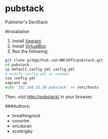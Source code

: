 pubstack
========

Publisher's DevStack

#Installation

1. Install [Vagrant](http://www.vagrantup.com/).
1. Install [VirtualBox](https://www.virtualbox.org/).
1. Run the following:

```bash
git clone git@github.com:NBCUOTS/pubstack.git
cd pubstack
cp default.config.yml config.yml
# modify config.yml as needed:
vim config.yml
vagrant up
echo "192.168.33.10 pubstack" >> /etc/hosts
```

Then, visit [http://pubstack/](http://pubstack/) in your browser.

###Authors:
- breathingrock
- conortm
- ericduran
- scottrigby
